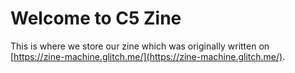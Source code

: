 Welcome to C5 Zine
=================

This is where we store our zine which was originally
written on [https://zine-machine.glitch.me/](https://zine-machine.glitch.me/).
